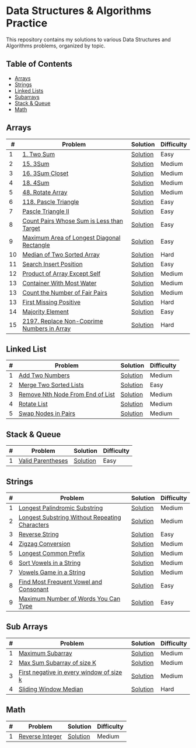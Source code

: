 # Data Structures & Algorithms Practice

This repository contains my solutions to various Data Structures and Algorithms problems, organized by topic.

## Table of Contents

- [Arrays](https://github.com/Ritesh001-Git/DSA/tree/main/Array)
- [Strings](https://github.com/Ritesh001-Git/DSA/tree/main/Strings)
- [Linked Lists](https://github.com/Ritesh001-Git/DSA/tree/main/LinkedList)
- [Subarrays](https://github.com/Ritesh001-Git/DSA/tree/main/SubArray)
- [Stack & Queue](https://github.com/Ritesh001-Git/DSA/tree/main/Stack%26Queue)
- [Math](https://github.com/Ritesh001-Git/DSA/tree/main/Math)


## Arrays

| # | Problem | Solution | Difficulty |
|---| ------- | -------- | ---------- |
| 1 | [1. Two Sum](https://leetcode.com/problems/two-sum/) | [Solution](https://github.com/Ritesh001-Git/DSA/blob/main/Array/TwoSum.java) | Easy |
| 2 | [15. 3Sum](https://leetcode.com/problems/3sum/description/) | [Solution](https://github.com/Ritesh001-Git/DSA/blob/main/Array/3Sum.java) | Medium |
| 3 | [16. 3Sum Closet](https://leetcode.com/problems/3sum-closest/description/) | [Solution](./arrays/container-most-water.cpp) | Medium |
| 4 | [18. 4Sum](https://leetcode.com/problems/4sum/description/) | [Solution](https://github.com/Ritesh001-Git/DSA/blob/main/Array/FourSum.java) | Medium |
| 5 | [48. Rotate Array](https://leetcode.com/problems/rotate-array/description/) | [Solution](https://github.com/Ritesh001-Git/DSA/blob/main/Array/RotateArray.java) | Medium |
| 6 | [118. Pascle Triangle](https://leetcode.com/problems/pascals-triangle/submissions/1757905793/) | [Solution](https://github.com/Ritesh001-Git/DSA/blob/main/Array/Pascaltriangle.java) | Easy |
| 7 | [Pascle Triangle II](https://leetcode.com/problems/pascals-triangle-ii/description/) | [Solution](https://github.com/Ritesh001-Git/DSA/blob/main/Array/PascleTriangle2.java) | Easy |
| 8 | [Count Pairs Whose Sum is Less than Target](https://leetcode.com/problems/count-pairs-whose-sum-is-less-than-target/description/) | [Solution](https://github.com/Ritesh001-Git/DSA/blob/main/Array/CountPairsWhoseSumIsLessThanTarget.java) | Easy |
| 9 | [Maximum Area of Longest Diagonal Rectangle](https://leetcode.com/problems/maximum-area-of-longest-diagonal-rectangle/) | [Solution](https://github.com/Ritesh001-Git/DSA/blob/main/Array/MaximumAreaofLongestDiagonalRectangle.java) | Easy |
| 10 | [Median of Two Sorted Array](https://leetcode.com/problems/median-of-two-sorted-arrays/?envType=problem-list-v2&envId=array) | [Solution](https://github.com/Ritesh001-Git/DSA/blob/main/Array/MedianOfTwoSortedArray.java) | Hard |
| 11 | [Search Insert Position](https://leetcode.com/problems/search-insert-position/description/?envType=problem-list-v2&envId=array) | [Solution](https://github.com/Ritesh001-Git/DSA/blob/main/Array/SearchInsertPosition.java) | Easy |
| 12 | [Product of Array Except Self](https://leetcode.com/problems/product-of-array-except-self/description/) | [Solution](https://github.com/Ritesh001-Git/DSA/blob/main/Array/ProductOfArrayExceptSelf.java) | Medium |
| 13 | [Container With Most Water](https://leetcode.com/problems/container-with-most-water/description/) | [Solution](https://github.com/Ritesh001-Git/DSA/blob/main/Array/ContainerWithMostWater.java) | Medium |
| 13 | [Count the Number of Fair Pairs](https://leetcode.com/problems/count-the-number-of-fair-pairs/description/) | [Solution](https://github.com/Ritesh001-Git/DSA/blob/main/Array/CountTheNumbersOffairPairs.java) | Medium |
| 13 | [First Missing Positive](https://leetcode.com/problems/first-missing-positive/description/) | [Solution](https://github.com/Ritesh001-Git/DSA/blob/main/Array/FirstMissingpositive.java) | Hard |
| 14 | [Majority Element](https://leetcode.com/problems/majority-element/description/?envType=problem-list-v2&envId=array) | [Solution](https://github.com/Ritesh001-Git/DSA/blob/main/Array/MajorityElement.java) | Easy |
| 15 | [2197. Replace Non-Coprime Numbers in Array](https://leetcode.com/problems/replace-non-coprime-numbers-in-array/description/) | [Solution](https://github.com/Ritesh001-Git/DSA/blob/main/Array/ReplaceNonCoprimeNumbersInArray.java) | Hard |

## Linked List
| # | Problem | Solution | Difficulty |
|---| ------- | -------- | ---------- |
| 1 | [Add Two Numbers](https://leetcode.com/problems/add-two-numbers/) | [Solution](https://github.com/Ritesh001-Git/DSA/blob/main/LinkedList/AddTwoNumbers.java) | Medium |
| 2 | [Merge Two Sorted Lists](https://leetcode.com/problems/merge-two-sorted-lists/) | [Solution](https://github.com/Ritesh001-Git/DSA/blob/main/LinkedList/Merge2SortedList.java) | Easy |
| 3 | [Remove Nth Node From End of List](https://leetcode.com/problems/remove-nth-node-from-end-of-list/) | [Solution](https://github.com/Ritesh001-Git/DSA/blob/main/LinkedList/RemoveNthNodeFromEnd.java) | Medium |
| 4 | [Rotate List](https://leetcode.com/problems/rotate-list/) | [Solution](https://github.com/Ritesh001-Git/DSA/blob/main/LinkedList/RotateList.java) | Medium |
| 5 | [Swap Nodes in Pairs](https://leetcode.com/problems/swap-nodes-in-pairs/) | [Solution](https://github.com/Ritesh001-Git/DSA/blob/main/LinkedList/SwapPairs.java) | Medium |

## Stack & Queue

| # | Problem | Solution | Difficulty |
|---| ------- | -------- | ---------- |
| 1 | [Valid Parentheses](https://leetcode.com/problems/valid-parentheses/) | [Solution](./Stack&Queue/ValidParentheses.java) | Easy |

## Strings

| # | Problem | Solution | Difficulty |
|---| ------- | -------- | ---------- |
| 1 | [Longest Palindromic Substring](https://leetcode.com/problems/longest-palindromic-substring/description/) | [Solution](https://github.com/Ritesh001-Git/DSA/blob/main/Strings/LongestPalindromicSubstring.java) | Medium |
| 2 | [Longest Substring Without Repeating Characters](https://leetcode.com/problems/longest-substring-without-repeating-characters/) | [Solution](https://github.com/Ritesh001-Git/DSA/blob/main/Strings/LongestPalindromicSubstring.java) | Medium |
| 3 | [Reverse String](https://leetcode.com/problems/reverse-string/description/) | [Solution](https://github.com/Ritesh001-Git/DSA/blob/main/Strings/ReverseString.java) | Easy |
| 4 | [Zigzag Conversion](https://leetcode.com/problems/zigzag-conversion/description/) | [Solution](https://github.com/Ritesh001-Git/DSA/blob/main/Strings/ZigzagConversion.java) | Medium |
| 5 | [Longest Common Prefix](https://leetcode.com/problems/longest-common-prefix/) | [Solution](https://github.com/Ritesh001-Git/DSA/blob/main/Strings/LongestCommonPrefix.java) | Medium |
| 6 | [Sort Vowels in a String](https://leetcode.com/problems/sort-vowels-in-a-string/description/) | [Solution](https://github.com/Ritesh001-Git/DSA/blob/main/Strings/SortVowelsInString.java) | Medium |
| 7 | [Vowels Game in a String](https://leetcode.com/problems/vowels-game-in-a-string/description/) | [Solution](https://github.com/Ritesh001-Git/DSA/blob/main/Strings/VowelsGameInString.java) | Medium |
| 8 | [Find Most Frequent Vowel and Consonant](https://leetcode.com/problems/find-most-frequent-vowel-and-consonant/description/) | [Solution](https://github.com/Ritesh001-Git/DSA/blob/main/Strings/FindMostFrequentVowelandConsonant.java) | Easy |
| 9 | [Maximum Number of Words You Can Type](https://leetcode.com/problems/maximum-number-of-words-you-can-type/description/?envType=daily-question&envId=2025-09-15) | [Solution](https://github.com/Ritesh001-Git/DSA/blob/main/Strings/MaximumNumberofWordsYouCanType.java) | Easy |


## Sub Arrays

| # | Problem | Solution | Difficulty |
|---| ------- | -------- | ---------- |
| 1 | [Maximum Subarray](https://leetcode.com/problems/maximum-subarray/description/) | [Solution](https://github.com/Ritesh001-Git/DSA/blob/main/SubArray/MaximumSubarray.java) | Medium |
| 2 | [Max Sum Subarray of size K](https://www.geeksforgeeks.org/problems/max-sum-subarray-of-size-k5313/1) | [Solution](https://github.com/Ritesh001-Git/DSA/blob/main/SubArray/MaximumSumSizeK.java) | Medium |
| 3 | [First negative in every window of size k](https://www.geeksforgeeks.org/problems/first-negative-integer-in-every-window-of-size-k3345/1) | [Solution](https://github.com/Ritesh001-Git/DSA/blob/main/SubArray/FirstNegativeInWindow.java) | Medium |
| 4 | [Sliding Window Median](https://leetcode.com/problems/sliding-window-median/description/) | [Solution](https://github.com/Ritesh001-Git/DSA/blob/main/SubArray/SlidingWindowMedian.java) | Hard |

## Math
| # | Problem | Solution | Difficulty |
|---| ------- | -------- | ---------- |
| 1 | [Reverse Integer](https://leetcode.com/problems/reverse-integer/) | [Solution](https://github.com/Ritesh001-Git/DSA/blob/main/Math/ReverseInteger.java) | Medium |

